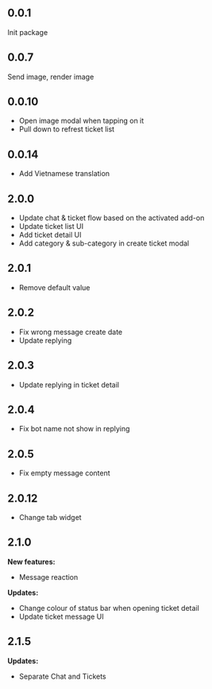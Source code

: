 ## 0.0.1

Init package

## 0.0.7

Send image, render image

## 0.0.10

- Open image modal when tapping on it
- Pull down to refrest ticket list

## 0.0.14

- Add Vietnamese translation

## 2.0.0

- Update chat & ticket flow based on the activated add-on
- Update ticket list UI
- Add ticket detail UI
- Add category & sub-category in create ticket modal

## 2.0.1

- Remove default value

## 2.0.2

- Fix wrong message create date
- Update replying

## 2.0.3

- Update replying in ticket detail

## 2.0.4

- Fix bot name not show in replying

## 2.0.5

- Fix empty message content

## 2.0.12

- Change tab widget

## 2.1.0

**New features:**

- Message reaction

**Updates:**

- Change colour of status bar when opening ticket detail
- Update ticket message UI

## 2.1.5

**Updates:**

- Separate Chat and Tickets
